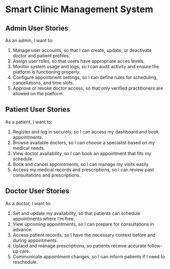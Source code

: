 # Smart Clinic Management System

## Admin User Stories

As an admin, I want to:

1. Manage user accounts, so that I can create, update, or deactivate doctor and patient profiles.
2. Assign user roles, so that users have appropriate acces levels.
3. Monitor system usage and logs, so I can audit activity and ensure the platform is functioning properly.
4. Configure appointment settings, so I can define rules for scheduling, cancellations, and time slots.
5. Approve or revoke doctor access, so that only verified practitioners are allowed on the platform.

## Patient User Stories

As a patient, I want to:

1. Register and log in securely, so I can access my dashboard and book appointments.
2. Browse available doctors, so I can choose a specialist based on my medical needs.
3. View doctor availability, so I can book an appointment that fits my schedule.
4. Book and cancel appointments, so I can manage my visits easily.
5. Access my medical records and prescriptions, so I can review past consultations and prescriptions.

## Doctor User Stories

As a doctor, I want to:

1. Set and update my availability, so that patients can schedule appointments where I'm free.
2. View upcoming appointments, so I can prepare for consultations in advance.
3. Access patient records, so I have the necessary context before and during appointments.
4. Uplaod and manage prescriptions, so patients receive accurate follow-up care.
5. Communicate appointment changes, so I can inform patients if I need to reschedule.
